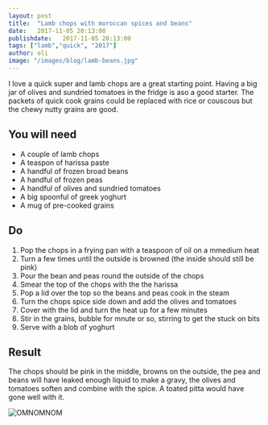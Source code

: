```yaml
---
layout: post
title:  "Lamb chops with moroccan spices and beans"
date:   2017-11-05 20:13:00
publishdate:   2017-11-05 20:13:00
tags: ["lamb","quick", "2017"]
author: oli
image: "/images/blog/lamb-beans.jpg"
---
```


I love a quick super and lamb chops are a great starting point.  Having a big jar of olives and sundried tomatoes in the fridge is aso a good starter. The packets of quick cook grains could be replaced with rice or couscous but the chewy nutty grains are good.


## You will need

* A couple of lamb chops
* A teaspon of harissa paste
* A handful of frozen broad beans
* A handful of frozen peas
* A handful of olives and sundried tomatoes
* A big spoonful of greek yoghurt
* A mug of pre-cooked grains

## Do

1. Pop the chops in a frying pan with a teaspoon of oil on a mmedium heat
2. Turn a few times until the outside is browned (the inside should still be pink)
3. Pour the bean and peas round the outside of the chops
4. Smear the top of the chops with the the harissa
5. Pop a lid over the top so the beans and peas cook in the steam
6. Turn the chops spice side down and add the olives and tomatoes
7. Cover with the lid and turn the heat up for a few minutes
8. Stir in the grains, bubble for mnute or so, stirring to get the stuck on bits
9. Serve with a blob of yoghurt



## Result

The chops should be pink in the middle, browns on the outside, the pea and beans will have leaked enough liquid to make a gravy, the olives and tomatoes soften and combine with the spice.  A toated pitta would have gone well with it.


![OMNOMNOM](/images/blog/lamb-beans.jpg)

